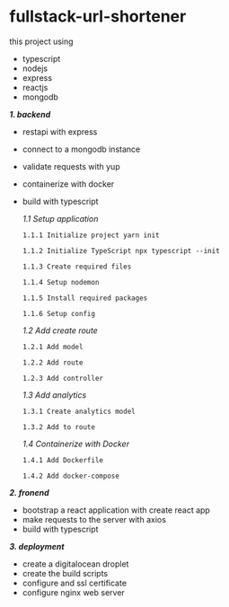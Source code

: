 # fullstack-url-shortener

this project using
- typescript
- nodejs
- express
- reactjs
- mongodb

***1. backend***
- restapi with express
- connect to a mongodb instance
- validate requests with yup
- containerize with docker
- build with typescript

    _1.1 Setup application_
    ```
    1.1.1 Initialize project yarn init

    1.1.2 Initialize TypeScript npx typescript --init

    1.1.3 Create required files

    1.1.4 Setup nodemon

    1.1.5 Install required packages

    1.1.6 Setup config
    ```

    _1.2 Add create route_
    ```
    1.2.1 Add model

    1.2.2 Add route

    1.2.3 Add controller
    ```

    _1.3 Add analytics_
    ```
    1.3.1 Create analytics model

    1.3.2 Add to route
    ```
    
    _1.4 Containerize with Docker_
    ```
    1.4.1 Add Dockerfile

    1.4.2 Add docker-compose
    ```

***2. fronend***
- bootstrap a react application with create react app
- make requests to the server with axios
- build with typescript

***3. deployment***
- create a digitalocean droplet
- create the build scripts
- configure and ssl certificate
- configure nginx web server
